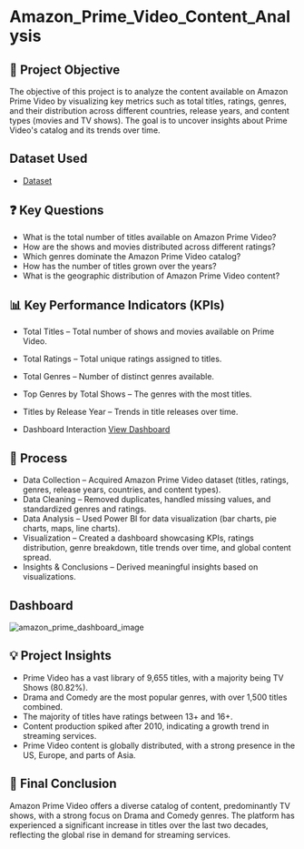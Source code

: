 # Amazon_Prime_Video_Content_Analysis

## 🎯 Project Objective
The objective of this project is to analyze the content available on Amazon Prime Video by visualizing key metrics such as total titles, ratings, genres, and their distribution across different countries, release years, and content types (movies and TV shows). The goal is to uncover insights about Prime Video's catalog and its trends over time.

## Dataset Used 
- <a href="https://github.com/BussaReddyRevanthKumar/Amazon_Prime_Video_Content_Analysis/blob/main/amazon_prime_dashboard.pbix">Dataset</a>

## ❓ Key Questions
- What is the total number of titles available on Amazon Prime Video?
- How are the shows and movies distributed across different ratings?
- Which genres dominate the Amazon Prime Video catalog?
- How has the number of titles grown over the years?
- What is the geographic distribution of Amazon Prime Video content?

## 📊 Key Performance Indicators (KPIs)
- Total Titles – Total number of shows and movies available on Prime Video.
- Total Ratings – Total unique ratings assigned to titles.
- Total Genres – Number of distinct genres available.
- Top Genres by Total Shows – The genres with the most titles.
- Titles by Release Year – Trends in title releases over time.

- Dashboard Interaction <a href="https://github.com/BussaReddyRevanthKumar/Amazon_Prime_Video_Content_Analysis/blob/main/amazon_prime_dashboard_image.jpg">View Dashboard</a>

## 🔄 Process
- Data Collection – Acquired Amazon Prime Video dataset (titles, ratings, genres, release years, countries, and content types).
- Data Cleaning – Removed duplicates, handled missing values, and standardized genres and ratings.
- Data Analysis – Used Power BI for data visualization (bar charts, pie charts, maps, line charts).
- Visualization – Created a dashboard showcasing KPIs, ratings distribution, genre breakdown, title trends over time, and global content spread.
- Insights & Conclusions – Derived meaningful insights based on visualizations.

## Dashboard 

![amazon_prime_dashboard_image](https://github.com/user-attachments/assets/73a1900e-38a0-4d7f-a42d-2bc535e7b568)


## 💡 Project Insights
- Prime Video has a vast library of 9,655 titles, with a majority being TV Shows (80.82%).
- Drama and Comedy are the most popular genres, with over 1,500 titles combined.
- The majority of titles have ratings between 13+ and 16+.
- Content production spiked after 2010, indicating a growth trend in streaming services.
- Prime Video content is globally distributed, with a strong presence in the US, Europe, and parts of Asia.

## 🏁 Final Conclusion
Amazon Prime Video offers a diverse catalog of content, predominantly TV shows, with a strong focus on Drama and Comedy genres. The platform has experienced a significant increase in titles over the last two decades, reflecting the global rise in demand for streaming services.


